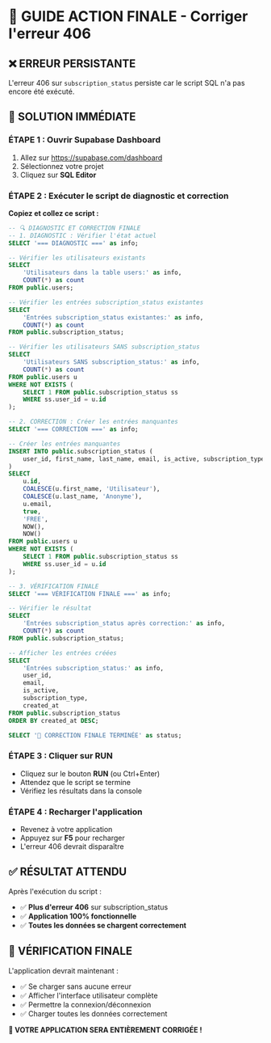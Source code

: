 # 🎯 GUIDE ACTION FINALE - Corriger l'erreur 406

## ❌ **ERREUR PERSISTANTE**
L'erreur 406 sur `subscription_status` persiste car le script SQL n'a pas encore été exécuté.

## 🔧 **SOLUTION IMMÉDIATE**

### **ÉTAPE 1 : Ouvrir Supabase Dashboard**
1. Allez sur https://supabase.com/dashboard
2. Sélectionnez votre projet
3. Cliquez sur **SQL Editor**

### **ÉTAPE 2 : Exécuter le script de diagnostic et correction**

**Copiez et collez ce script :**

```sql
-- 🔍 DIAGNOSTIC ET CORRECTION FINALE
-- 1. DIAGNOSTIC : Vérifier l'état actuel
SELECT '=== DIAGNOSTIC ===' as info;

-- Vérifier les utilisateurs existants
SELECT 
    'Utilisateurs dans la table users:' as info,
    COUNT(*) as count
FROM public.users;

-- Vérifier les entrées subscription_status existantes
SELECT 
    'Entrées subscription_status existantes:' as info,
    COUNT(*) as count
FROM public.subscription_status;

-- Vérifier les utilisateurs SANS subscription_status
SELECT 
    'Utilisateurs SANS subscription_status:' as info,
    COUNT(*) as count
FROM public.users u
WHERE NOT EXISTS (
    SELECT 1 FROM public.subscription_status ss 
    WHERE ss.user_id = u.id
);

-- 2. CORRECTION : Créer les entrées manquantes
SELECT '=== CORRECTION ===' as info;

-- Créer les entrées manquantes
INSERT INTO public.subscription_status (
    user_id, first_name, last_name, email, is_active, subscription_type, created_at, updated_at
)
SELECT 
    u.id,
    COALESCE(u.first_name, 'Utilisateur'),
    COALESCE(u.last_name, 'Anonyme'),
    u.email,
    true,
    'FREE',
    NOW(),
    NOW()
FROM public.users u
WHERE NOT EXISTS (
    SELECT 1 FROM public.subscription_status ss 
    WHERE ss.user_id = u.id
);

-- 3. VÉRIFICATION FINALE
SELECT '=== VÉRIFICATION FINALE ===' as info;

-- Vérifier le résultat
SELECT 
    'Entrées subscription_status après correction:' as info,
    COUNT(*) as count
FROM public.subscription_status;

-- Afficher les entrées créées
SELECT 
    'Entrées subscription_status:' as info,
    user_id,
    email,
    is_active,
    subscription_type,
    created_at
FROM public.subscription_status
ORDER BY created_at DESC;

SELECT '🎉 CORRECTION FINALE TERMINÉE' as status;
```

### **ÉTAPE 3 : Cliquer sur RUN**
- Cliquez sur le bouton **RUN** (ou Ctrl+Enter)
- Attendez que le script se termine
- Vérifiez les résultats dans la console

### **ÉTAPE 4 : Recharger l'application**
- Revenez à votre application
- Appuyez sur **F5** pour recharger
- L'erreur 406 devrait disparaître

## ✅ **RÉSULTAT ATTENDU**

Après l'exécution du script :
- ✅ **Plus d'erreur 406** sur subscription_status
- ✅ **Application 100% fonctionnelle**
- ✅ **Toutes les données se chargent correctement**

## 🎉 **VÉRIFICATION FINALE**

L'application devrait maintenant :
- ✅ Se charger sans aucune erreur
- ✅ Afficher l'interface utilisateur complète
- ✅ Permettre la connexion/déconnexion
- ✅ Charger toutes les données correctement

**🎉 VOTRE APPLICATION SERA ENTIÈREMENT CORRIGÉE !**
